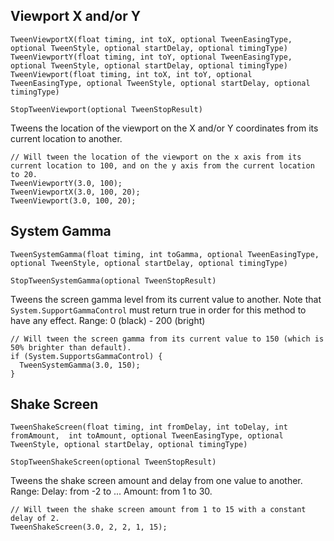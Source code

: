 ## Viewport X and/or Y

    TweenViewportX(float timing, int toX, optional TweenEasingType, optional TweenStyle, optional startDelay, optional timingType)
    TweenViewportY(float timing, int toY, optional TweenEasingType, optional TweenStyle, optional startDelay, optional timingType)
    TweenViewport(float timing, int toX, int toY, optional TweenEasingType, optional TweenStyle, optional startDelay, optional timingType)

    StopTweenViewport(optional TweenStopResult)

Tweens the location of the viewport on the X and/or Y coordinates from its current location to another.

    // Will tween the location of the viewport on the x axis from its current location to 100, and on the y axis from the current location to 20.
    TweenViewportY(3.0, 100);
    TweenViewportX(3.0, 100, 20);
    TweenViewport(3.0, 100, 20);

## System Gamma

    TweenSystemGamma(float timing, int toGamma, optional TweenEasingType, optional TweenStyle, optional startDelay, optional timingType)

    StopTweenSystemGamma(optional TweenStopResult)

Tweens the screen gamma level from its current value to another. Note that `System.SupportGammaControl` must return true in order for this method to have any effect. Range: 0 (black) - 200 (bright)

    // Will tween the screen gamma from its current value to 150 (which is 50% brighter than default).
    if (System.SupportsGammaControl) {
      TweenSystemGamma(3.0, 150);
    }

## Shake Screen

    TweenShakeScreen(float timing, int fromDelay, int toDelay, int fromAmount,  int toAmount, optional TweenEasingType, optional TweenStyle, optional startDelay, optional timingType)

    StopTweenShakeScreen(optional TweenStopResult)

Tweens the shake screen amount and delay from one value to another. Range: Delay: from -2 to ... Amount: from 1 to 30.

    // Will tween the shake screen amount from 1 to 15 with a constant delay of 2.
    TweenShakeScreen(3.0, 2, 2, 1, 15);
